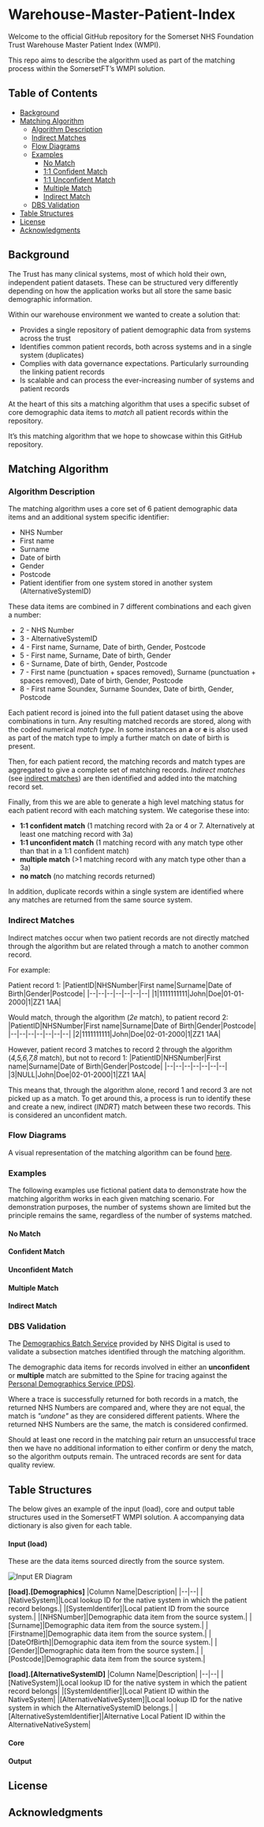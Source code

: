 


# Warehouse-Master-Patient-Index

Welcome to the official GitHub repository for the Somerset NHS Foundation Trust Warehouse Master Patient Index (WMPI).

This repo aims to describe the algorithm used as part of the matching process within the SomersetFT’s WMPI solution.

## Table of Contents
* [Background](#background)
* [Matching Algorithm](#matching-algorithm)
	* [Algorithm Description](#algorithm-description)
	* [Indirect Matches](#indirect-matches)
	* [Flow Diagrams](#flow-diagrams)
	* [Examples](#examples)
		* [No Match](#no-match)
		* [1:1 Confident Match](#confident-match)
		* [1:1 Unconfident Match](#unconfident-match)
		* [Multiple Match](#multiple-match)
		* [Indirect Match](#indirect-match)
	* [DBS Validation](#dbs-validation)
* [Table Structures](#table-structures)
* [License](#license)
* [Acknowledgments](#acknowledgments)
 
## Background
The Trust has many clinical systems, most of which hold their own, independent patient datasets. These can be structured very differently depending on how the application works but all store the same basic demographic information. 

Within our warehouse environment we wanted to create a solution that:

- Provides a single repository of patient demographic data from systems across the trust
- Identifies common patient records, both across systems and in a single system (duplicates)
- Complies with data governance expectations. Particularly surrounding the linking patient records
- Is scalable and can process the ever-increasing number of systems and patient records

At the heart of this sits a matching algorithm that uses a specific subset of core demographic data items to _match_ all patient records within the repository.

It’s this matching algorithm that we hope to showcase within this GitHub repository.

## Matching Algorithm
### Algorithm Description
The matching algorithm uses a core set of 6 patient demographic data items and an additional system specific identifier:

- NHS Number
- First name
- Surname
- Date of birth
- Gender
- Postcode
- Patient identifier from one system stored in another system (AlternativeSystemID)

These data items are combined in 7 different combinations and each given a number:
- 2 - NHS Number
- 3 - AlternativeSystemID
- 4 - First name, Surname, Date of birth, Gender, Postcode
- 5 - First name, Surname, Date of birth, Gender
- 6 - Surname, Date of birth, Gender, Postcode
- 7 - First name (punctuation + spaces removed), Surname (punctuation + spaces removed), Date of birth, Gender, Postcode
- 8 -  First name Soundex, Surname Soundex, Date of birth, Gender, Postcode

Each patient record is joined into the full patient dataset using the above combinations in turn. Any resulting matched records are stored, along with the coded numerical _match type_. In some instances an **a** or **e** is also used as part of the match type to imply a further match on date of birth is present.

Then, for each patient record, the matching records and match types are aggregated to give a complete set of matching records. _Indirect matches_ (see [indirect matches](#indirect-matches)) are then identified and added into the matching record set. 

Finally, from this we are able to generate a high level matching status for each patient record with each matching system. We categorise these into:

- **1:1 confident match** (1 matching record with 2a or 4 or 7. Alternatively at least one matching record with 3a)
- **1:1 unconfident match** (1 matching record with any match type other than that in a 1:1  confident match)
- **multiple match** (>1 matching record with any match type other than a 3a)
- **no match** (no matching records returned)

In addition, duplicate records within a single system are identified where any matches are returned from the same source system.

### Indirect Matches
Indirect matches occur when two patient records are not directly matched through the algorithm but are related through a match to another common record.

For example:

Patient record 1:
|PatientID|NHSNumber|First name|Surname|Date of Birth|Gender|Postcode|
|--|--|--|--|--|--|--|
|1|1111111111|John|Doe|01-01-2000|1|ZZ1 1AA|

Would match, through the algorithm (_2e_ match), to patient record 2:
|PatientID|NHSNumber|First name|Surname|Date of Birth|Gender|Postcode|
|--|--|--|--|--|--|--|
|2|1111111111|John|Doe|02-01-2000|1|ZZ1 1AA|

However, patient record 3 matches to record 2 through the algorithm (_4,5,6,7,8_ match), but not to record 1:
|PatientID|NHSNumber|First name|Surname|Date of Birth|Gender|Postcode|
|--|--|--|--|--|--|--|
|3|NULL|John|Doe|02-01-2000|1|ZZ1 1AA|

This means that, through the algorithm alone, record 1 and record 3 are not picked up as a match. To get around this, a process is run to identify these and create a new, indirect (_INDRT_) match between these two records. This is considered an unconfident match.

### Flow Diagrams
A visual representation of the matching algorithm can be found [here](/WMPIAlgorithm_v308.pdf).

### Examples
The following examples use fictional patient data to demonstrate how the matching algorithm works in each given matching scenario. For demonstration purposes, the number of systems shown are limited but the principle remains the same, regardless of the number of systems matched.

#### No Match
#### Confident Match
#### Unconfident Match
#### Multiple Match
#### Indirect Match


### DBS Validation
The [Demographics Batch Service](https://digital.nhs.uk/developer/api-catalogue/demographics-batch-service) provided by NHS Digital is used to validate a subsection matches identified through the matching algorithm. 

The demographic data items for records involved in either an **unconfident** or **multiple** match are submitted to the Spine for tracing against the [Personal Demographics Service (PDS)](https://digital.nhs.uk/services/personal-demographics-service).

Where a trace is successfully returned for both records in a match, the returned NHS Numbers are compared and, where they are not equal, the match is _"undone"_ as they are considered different patients. Where the returned NHS Numbers are the same, the match is considered confirmed.

Should at least one record in the matching pair return an unsuccessful trace then we have no additional information to either confirm or deny the match, so the algorithm outputs remain. The untraced records are sent for data quality review. 

## Table Structures
The below gives an example of the input (load), core and output table structures used in the SomersetFT WMPI solution. A accompanying data dictionary is also given for each table.
#### Input (load)
These are the data items sourced directly from the source system.

![Input ER Diagram](WMPI_ER_Diagram_Input.png)

**[load].[Demographics]**
|Column Name|Description|
|--|--|
|[NativeSystem]|Local lookup ID for the native system in which the patient record belongs.|
|[SystemIdentifer]|Local patient ID from the source system.|
|[NHSNumber]|Demographic data item from the source system.|
|[Surname]|Demographic data item from the source system.|
|[Firstname]|Demographic data item from the source system.|
|[DateOfBirth]|Demographic data item from the source system.|
|[Gender]|Demographic data item from the source system.|
|[Postcode]|Demographic data item from the source system.|

**[load].[AlternativeSystemID]**
|Column Name|Description|
|--|--|
|[NativeSystem]|Local lookup ID for the native system in which the patient record belongs|
|[SystemIdentifier]|Local Patient ID within the NativeSystem|
|[AlternativeNativeSystem]|Local lookup ID for the native system in which the AlternativeSystemID belongs.|
|[AlternativeSystemIdentifier]|Alternative Local Patient ID within the AlternativeNativeSystem|

#### Core

#### Output

## License

## Acknowledgments
